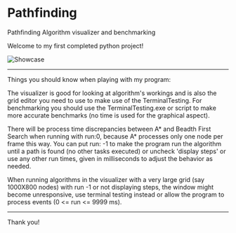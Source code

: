 # Pathfinding
Pathfinding Algorithm visualizer and benchmarking

Welcome to my first completed python project!

![Showcase](https://user-images.githubusercontent.com/5695316/147415947-da66abe9-56cc-4229-8d68-e8ca9b16875c.gif)

---------------------------------------------------------------------------------------------------------------------------------------------------------------------------------
Things you should know when playing with my program:

  The visualizer is good for looking at algorithm's workings and is also the grid editor you need to use to make use of the TerminalTesting.
    For benchmarking you should use the TerminalTesting.exe or script to make more accurate benchmarks (no time is used for the graphical aspect).
  
  There will be process time discrepancies between A* and Beadth First Search when running with run:0, because A* processes only one node per frame this way.
  You can put run: -1 to make the program run the algorithm until a path is found (no other tasks executed) or uncheck 'display steps' or use any other run times, given in           milliseconds to adjust the behavior as needed.
  
  When running algorithms in the visualizer with a very large grid (say 1000X800 nodes) with run -1 or not displaying steps, the window might become unresponsive, use terminal         testing instead or allow the program to process events (0 <= run <= 9999 ms).
  
---------------------------------------------------------------------------------------------------------------------------------------------------------------------------------
Thank you!
  

  
  
  
